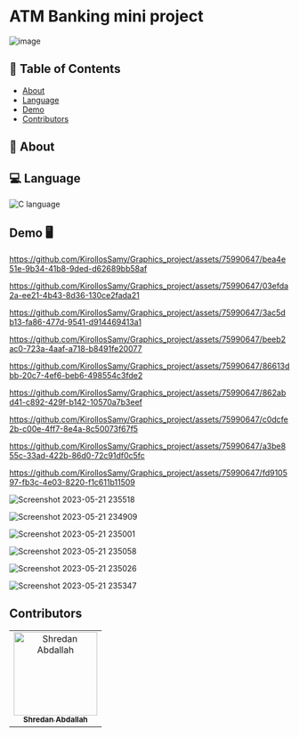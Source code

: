 # ATM Banking mini project

![image]()


## 📝 Table of Contents

- [About](#about)
- [Language](#language)
- [Demo](#demo)
- [Contributors](#contributors)

## 📙 About <a name = "about"></a>



## 💻 Language <a name = "Language"></a>

![C language](https://i.postimg.cc/JnS1qVQn/1200px-C-Programming-Language-svg.png)

## Demo 🖥️ <a name = "demo"></a>


https://github.com/KirollosSamy/Graphics_project/assets/75990647/bea4e51e-9b34-41b8-9ded-d62689bb58af



https://github.com/KirollosSamy/Graphics_project/assets/75990647/03efda2a-ee21-4b43-8d36-130ce2fada21



https://github.com/KirollosSamy/Graphics_project/assets/75990647/3ac5db13-fa86-477d-9541-d914469413a1



https://github.com/KirollosSamy/Graphics_project/assets/75990647/beeb2ac0-723a-4aaf-a718-b8491fe20077



https://github.com/KirollosSamy/Graphics_project/assets/75990647/86613dbb-20c7-4ef6-beb6-498554c3fde2




https://github.com/KirollosSamy/Graphics_project/assets/75990647/862abd41-c892-429f-b142-10570a7b3eef



https://github.com/KirollosSamy/Graphics_project/assets/75990647/c0dcfe2b-c00e-4ff7-8e4a-8c50073f67f5



https://github.com/KirollosSamy/Graphics_project/assets/75990647/a3be855c-33ad-422b-86d0-72c91df0c5fc



https://github.com/KirollosSamy/Graphics_project/assets/75990647/fd910597-fb3c-4e03-8220-f1c611b11509





![Screenshot 2023-05-21 235518](https://github.com/KirollosSamy/Graphics_project/assets/75990647/9c42b846-fc31-4f7e-ba6b-ec68387523ab)

![Screenshot 2023-05-21 234909](https://github.com/KirollosSamy/Graphics_project/assets/75990647/bb9656e8-a36f-45c3-8f65-41387b0229fe)

![Screenshot 2023-05-21 235001](https://github.com/KirollosSamy/Graphics_project/assets/75990647/6b1d2f43-2294-4322-9e9f-838c925e9556)

![Screenshot 2023-05-21 235058](https://github.com/KirollosSamy/Graphics_project/assets/75990647/ceaae4cd-21a5-4ba5-92ff-3bf9ab382b74)

![Screenshot 2023-05-21 235026](https://github.com/KirollosSamy/Graphics_project/assets/75990647/85b8512a-ed3a-4cfb-9249-adf53abeab30)

![Screenshot 2023-05-21 235347](https://github.com/KirollosSamy/Graphics_project/assets/75990647/62a1a960-4377-48d7-9357-2886a6aca72b)

## Contributors <a name = "contributors"></a>

<table>
  <tr>
    <td align="center">
    <a href="https://github.com/shredanabdullah" target="_black">
    <img src="https://avatars.githubusercontent.com/u/105118008?v=4" width="150px;" alt="Shredan Abdallah"/>
    <br />
    <sub><b>Shredan Abdallah</b></sub></a>
    </td>
